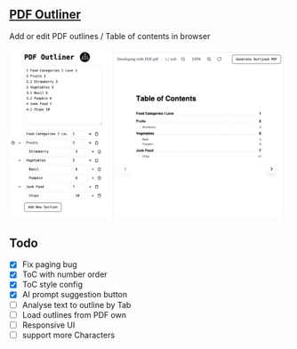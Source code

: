 ## [PDF Outliner](https://pdf-outliner.piggy.lol)

Add or edit PDF outlines / Table of contents in browser


![](./screenshots/image.png)


## Todo

- [x] Fix paging bug
- [x] ToC with number order
- [x] ToC style config
- [x] AI prompt suggestion button
- [ ] Analyse text to outline by Tab
- [ ] Load outlines from PDF own
- [ ] Responsive UI
- [ ] support more Characters
